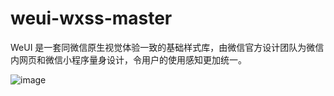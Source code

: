 # weui-wxss-master

WeUI 是一套同微信原生视觉体验一致的基础样式库，由微信官方设计团队为微信内网页和微信小程序量身设计，令用户的使用感知更加统一。

![image](https://github.com/hyy520/weui-wxss-master/blob/master/example/images/intro.png)
